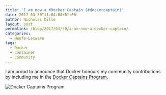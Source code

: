 ```yaml
---
title: 'I am now a #Docker Captain (#dockercaptain)'
date: 2017-03-30T11:04:00+01:00
author: Nicholas Dille
layout: post
permalink: /blog/2017/03/30/i-am-now-a-docker-captain/
categories:
  - Haufe-Lexware
tags:
  - Docker
  - Container
  - Community
---
```

I am proud to announce that Docker honours my community contributions by including me in the [Docker Captains Program](https://www.docker.com/community/docker-captains).

![Docker Captains Program](https://www.docker.com/sites/default/files/docker_captian_image.png)
